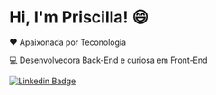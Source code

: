# Hi, I'm Priscilla! :smile:


:heart: Apaixonada por Teconologia

:computer: Desenvolvedora Back-End e curiosa em Front-End



[![Linkedin Badge](https://img.shields.io/badge/-LinkedIn-blue?style=flat-square&logo=Linkedin&logoColor=white&link=https://www.linkedin.com/in/priscilla-monteiro-10245778//)](https://www.linkedin.com/in/priscilla-monteiro-10245778/)

